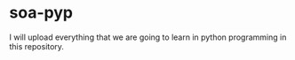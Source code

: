 # soa-pyp

I will upload everything that we are going to learn in python programming in this repository.  

